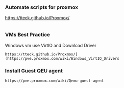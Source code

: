 ### Automate scripts for proxmox
https://tteck.github.io/Proxmox/
```

```

### VMs Best Practice
Windows vm use VirtIO and Download Driver
```
https://tteck.github.io/Proxmox/](https://pve.proxmox.com/wiki/Windows_VirtIO_Drivers
```

### Install Guest QEU agent
```
https://pve.proxmox.com/wiki/Qemu-guest-agent
```
